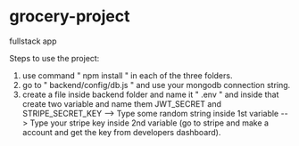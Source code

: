 # grocery-project
 fullstack app

Steps to use the project:
1. use command " npm install " in each of the three folders.
2. go to " backend/config/db.js " and use your mongodb connection string.
3. create a file inside backend folder and name it " .env " and inside that create two variable and name them JWT_SECRET and STRIPE_SECRET_KEY
--> Type some random string inside 1st variable
--> Type your stripe key inside 2nd variable (go to stripe and make a account and get the key from developers dashboard).
